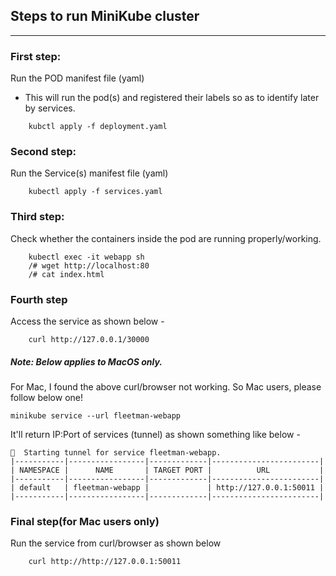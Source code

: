 ## Steps to run MiniKube cluster

<hr />

### First step:

Run the POD manifest file (yaml)

- This will run the pod(s) and registered their labels so as to identify later by services.

```
    kubctl apply -f deployment.yaml
```

### Second step:

Run the Service(s) manifest file (yaml)

```
    kubectl apply -f services.yaml
```

### Third step:

Check whether the containers inside the pod are running properly/working.

```
    kubectl exec -it webapp sh
    /# wget http://localhost:80
    /# cat index.html
```

### Fourth step

Access the service as shown below -

```
    curl http://127.0.0.1/30000
```

##### Note: Below applies to MacOS only.

For Mac, I found the above curl/browser not working. So Mac users, please follow below one!

```
minikube service --url fleetman-webapp
```

It'll return IP:Port of services (tunnel) as shown something like below -

```
🏃  Starting tunnel for service fleetman-webapp.
|-----------|-----------------|-------------|------------------------|
| NAMESPACE |      NAME       | TARGET PORT |          URL           |
|-----------|-----------------|-------------|------------------------|
| default   | fleetman-webapp |             | http://127.0.0.1:50011 |
|-----------|-----------------|-------------|------------------------|
```

### Final step(for Mac users only)

Run the service from curl/browser as shown below

```
    curl http://http://127.0.0.1:50011
```
